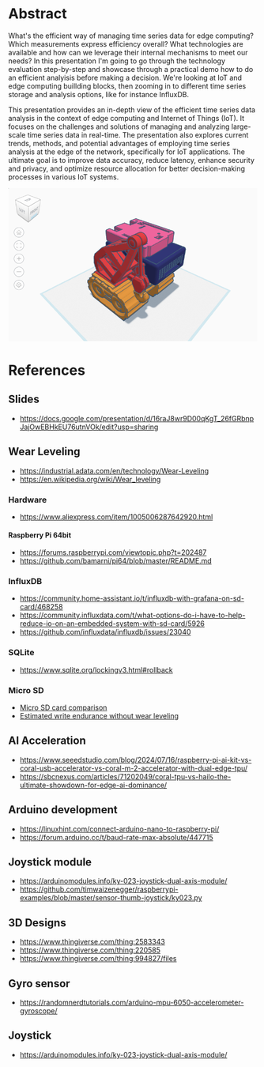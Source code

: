 # Abstract
What's the efficient way of managing time series data for edge computing? Which measurements express efficiency overall? What technologies are available and how can we leverage their internal mechanisms to meet our needs? 
In this presentation I'm going to go through the technology evaluation step-by-step and showcase through a practical demo how to do an efficient analyisis before making a decision. We're looking at IoT and edge computing buillding blocks, then zooming in to different time series storage and analysis options, like for instance InfluxDB.

This presentation provides an in-depth view of the efficient time series data analysis in the context of edge computing and Internet of Things (IoT). It focuses on the challenges and solutions of managing and analyzing large-scale time series data in real-time. The presentation also explores current trends, methods, and potential advantages of employing time series analysis at the edge of the network, specifically for IoT applications. The ultimate goal is to improve data accuracy, reduce latency, enhance security and privacy, and optimize resource allocation for better decision-making processes in various IoT systems.

![look-and-feel](img/look-and-feel.png)

# References
## Slides
- https://docs.google.com/presentation/d/16raJ8wr9D00qKgT_26fGRbnpJajOwEBHkEU76utnVOk/edit?usp=sharing

## Wear Leveling
- https://industrial.adata.com/en/technology/Wear-Leveling
- https://en.wikipedia.org/wiki/Wear_leveling

### Hardware
- https://www.aliexpress.com/item/1005006287642920.html

#### Raspberry Pi 64bit
- https://forums.raspberrypi.com/viewtopic.php?t=202487
- https://github.com/bamarni/pi64/blob/master/README.md

### InfluxDB 
- https://community.home-assistant.io/t/influxdb-with-grafana-on-sd-card/468258
- https://community.influxdata.com/t/what-options-do-i-have-to-help-reduce-io-on-an-embedded-system-with-sd-card/5926
- https://github.com/influxdata/influxdb/issues/23040

### SQLite
- https://www.sqlite.org/lockingv3.html#rollback

### Micro SD
- [Micro SD card comparison](https://www.reddit.com/r/raspberry_pi/comments/xnkp71/reliability_of_microsd_endurance_cards_compared_w/)
- [Estimated write endurance without wear leveling](https://forums.raspberrypi.com/viewtopic.php?t=21281)

## AI Acceleration
- https://www.seeedstudio.com/blog/2024/07/16/raspberry-pi-ai-kit-vs-coral-usb-accelerator-vs-coral-m-2-accelerator-with-dual-edge-tpu/
- https://sbcnexus.com/articles/71202049/coral-tpu-vs-hailo-the-ultimate-showdown-for-edge-ai-dominance/

## Arduino development
- https://linuxhint.com/connect-arduino-nano-to-raspberry-pi/
- https://forum.arduino.cc/t/baud-rate-max-absolute/447715

## Joystick module
- https://arduinomodules.info/ky-023-joystick-dual-axis-module/
- https://github.com/timwaizenegger/raspberrypi-examples/blob/master/sensor-thumb-joystick/ky023.py

## 3D Designs
- https://www.thingiverse.com/thing:2583343
- https://www.thingiverse.com/thing:220585
- https://www.thingiverse.com/thing:994827/files

## Gyro sensor
- https://randomnerdtutorials.com/arduino-mpu-6050-accelerometer-gyroscope/

## Joystick
- https://arduinomodules.info/ky-023-joystick-dual-axis-module/

